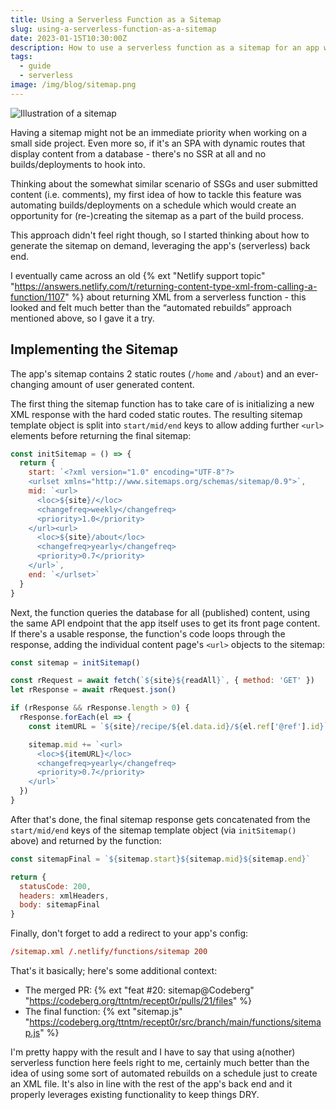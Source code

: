 ```yaml
---
title: Using a Serverless Function as a Sitemap
slug: using-a-serverless-function-as-a-sitemap
date: 2023-01-15T10:30:00Z
description: How to use a serverless function as a sitemap for an app with dynamic user created content.
tags:
  - guide
  - serverless
image: /img/blog/sitemap.png
---
```


<img src="/img/blog/sitemap.png" class="img-fluid img-center" alt="Illustration of a sitemap">

Having a sitemap might not be an immediate priority when working on a small side project. Even more so, if it's an SPA with dynamic routes that display content from a database - there's no SSR at all and no builds/deployments to hook into.

Thinking about the somewhat similar scenario of SSGs and user submitted content (i.e. comments), my first idea of how to tackle this feature was automating builds/deployments on a schedule which would create an opportunity for (re-)creating the sitemap as a part of the build process.

This approach didn't feel right though, so I started thinking about how to generate the sitemap on demand, leveraging the app's (serverless) back end.

I eventually came across an old {% ext "Netlify support topic" "https://answers.netlify.com/t/returning-content-type-xml-from-calling-a-function/1107" %} about returning XML from a serverless function - this looked and felt much better than the “automated rebuilds” approach mentioned above, so I gave it a try.

## Implementing the Sitemap

The app's sitemap contains 2 static routes (`/home` and `/about`) and an ever-changing amount of user generated content.

The first thing the sitemap function has to take care of is initializing a new XML response with the hard coded static routes. The resulting sitemap template object is split into `start/mid/end` keys to allow adding further `<url>` elements before returning the final sitemap:

```js
const initSitemap = () => {
  return {
    start: `<?xml version="1.0" encoding="UTF-8"?>
    <urlset xmlns="http://www.sitemaps.org/schemas/sitemap/0.9">`,
    mid: `<url>
      <loc>${site}/</loc>
      <changefreq>weekly</changefreq>
      <priority>1.0</priority>
    </url><url>
      <loc>${site}/about</loc>
      <changefreq>yearly</changefreq>
      <priority>0.7</priority>
    </url>`,
    end: `</urlset>`
  }
}
```

Next, the function queries the database for all (published) content, using the same API endpoint that the app itself uses to get its front page content. If there's a usable response, the function's code loops through the response, adding the individual content page's `<url>` objects to the sitemap:

```js
const sitemap = initSitemap()

const rRequest = await fetch(`${site}${readAll}`, { method: 'GET' })
let rResponse = await rRequest.json()

if (rResponse && rResponse.length > 0) {
  rResponse.forEach(el => {
    const itemURL = `${site}/recipe/${el.data.id}/${el.ref['@ref'].id}`

    sitemap.mid += `<url>
      <loc>${itemURL}</loc>
      <changefreq>yearly</changefreq>
      <priority>0.7</priority>
    </url>`
  })
}
```

After that's done, the final sitemap response gets concatenated from the `start/mid/end` keys of the sitemap template object (via `initSitemap()` above) and returned by the function:

```js
const sitemapFinal = `${sitemap.start}${sitemap.mid}${sitemap.end}`

return {
  statusCode: 200,
  headers: xmlHeaders,
  body: sitemapFinal
}
```

Finally, don't forget to add a redirect to your app's config:

```toml
/sitemap.xml /.netlify/functions/sitemap 200
```

That's it basically; here's some additional context:

- The merged PR: {% ext "feat #20: sitemap@Codeberg" "https://codeberg.org/ttntm/recept0r/pulls/21/files" %}
- The final function: {% ext "sitemap.js" "https://codeberg.org/ttntm/recept0r/src/branch/main/functions/sitemap.js" %}

I'm pretty happy with the result and I have to say that using a(nother) serverless function here feels right to me, certainly much better than the idea of using some sort of automated rebuilds on a schedule just to create an XML file. It's also in line with the rest of the app's back end and it properly leverages existing functionality to keep things DRY.
